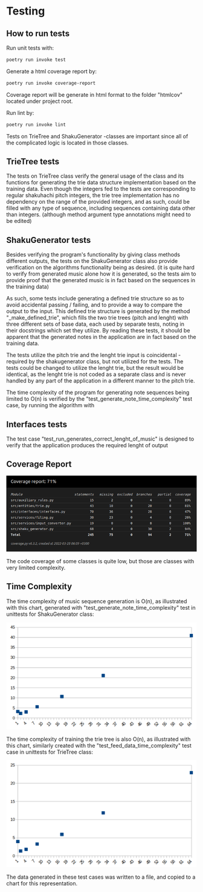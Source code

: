 # Testing

## How to run tests

Run unit tests with:

```bash
poetry run invoke test
```

Generate a html coverage report by:

```bash
poetry run invoke coverage-report
```

Coverage report will be generate in html format to the folder "htmlcov" located under project root.

Run lint by:

```bash
poetry run invoke lint
```

Tests on TrieTree and ShakuGenerator -classes are important since all of the complicated logic is located in those classes.

## TrieTree tests

The tests on TrieTree class verify the general usage of the class and its functions for generating the trie data structure implementation based on the training data. Even though the integers fed to the tests are corresponding to regular shakuhachi pitch integers, the trie tree implementation has no dependency on the range of the provided integers, and as such, could be filled with any type of sequence, including sequences containing data other than integers. (although method argument type annotations might need to be edited)

## ShakuGenerator tests

Besides verifying the program's functionality by giving class methods different outputs, the tests on the ShakuGenerator class also provide verification on the algorithms functionality being as desired.
(it is quite hard to verify from generated music alone how it is generated, so the tests aim to provide proof that the generated music is in fact based on the sequences in the training data)

As such, some tests include generating a defined trie structure so as to avoid accidental passing / failing, and to provide a way to compare the output to the input. This defined trie structure is generated by the method "_make_defined_trie", which fills the two trie trees (pitch and lenght) with three different sets of base data, each used by separate tests, noting in their docstrings which set they utilize. By reading these tests, it should be apparent that the generated notes in the application are in fact based on the training data.

The tests utilize the pitch trie and the lenght trie input is coincidental - required by the shakugenerator class, but not utilized for the tests. The tests could be changed to utilize the lenght trie, but the result would be identical, as the lenght trie is not coded as a separate class and is never handled by any part of the application in a different manner to the pitch trie.

The time complexity of the program for generating note sequences being limited to O(n) is verified by the "test_generate_note_time_complexity" test case, by running the algorithm with  

## Interfaces tests

The test case "test_run_generates_correct_lenght_of_music" is designed to verify that the application produces the required lenght of output

## Coverage Report

<img src="https://github.com/ElectricShakuhachi/tiralabra-shakugenerator/blob/main/documentation/coverage.png" width="780">

The code coverage of some classes is quite low, but those are classes with very limited complexity.

## Time Complexity

The time complexity of music sequence generation is O(n), as illustrated with this chart, generated with "test_generate_note_time_complexity" test in unittests for ShakuGenerator class:

<img src="https://github.com/ElectricShakuhachi/tiralabra-shakugenerator/blob/main/documentation/generation_time_complexity_stats.png" width="560">


The time complexity of training the trie tree is also O(n), as illustrated with this chart, similarly created with the "test_feed_data_time_complexity" test case in unittests for TrieTree class:

<img src="https://github.com/ElectricShakuhachi/tiralabra-shakugenerator/blob/main/documentation/trie_population_time_stats.png" width="560">

The data generated in these test cases was written to a file, and copied to a chart for this representation.
